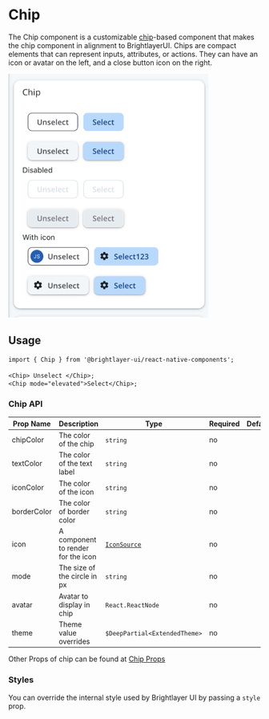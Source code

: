 # Chip

The Chip component is a customizable [chip](https://callstack.github.io/react-native-paper/docs/components/Chip/)-based component that makes the chip component in alignment to BrightlayerUI. Chips are compact elements that can represent inputs, attributes, or actions. They can have an icon or avatar on the left, and a close button icon on the right.

<img width="400" alt="Chipcomponent" src="./images/chip.png">

## Usage

```tsx
import { Chip } from '@brightlayer-ui/react-native-components';

<Chip> Unselect </Chip>;
<Chip mode="elevated">Select</Chip>;
```

### Chip API

| Prop Name   | Description                        | Type                          | Required | Default |
| ----------- | ---------------------------------- | ----------------------------- | -------- | ------- |
| chipColor   | The color of the chip              | `string`                      | no       |         |
| textColor   | The color of the text label        | `string`                      | no       |         |
| iconColor   | The color of the icon              | `string`                      | no       |         |
| borderColor | The color of border color          | `string`                      | no       |         |
| icon        | A component to render for the icon | [`IconSource`](./Icons.md)    | no       |         |
| mode        | The size of the circle in px       | `string`                      | no       |         |
| avatar      | Avatar to display in chip          | `React.ReactNode`             | no       |         |
| theme       | Theme value overrides              | `$DeepPartial<ExtendedTheme>` | no       |         |

Other Props of chip can be found at [Chip Props](https://callstack.github.io/react-native-paper/docs/components/Chip/)

### Styles

You can override the internal style used by Brightlayer UI by passing a `style` prop.

